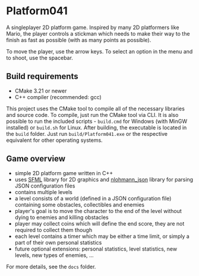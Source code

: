 # Platform041
A singleplayer 2D platform game. Inspired by many 2D platformers like Mario, the player controls a stickman which needs to make their way to the finish as fast as possible (with as many points as possible).

To move the player, use the arrow keys. To select an option in the menu and to shoot, use the spacebar.

## Build requirements
- CMake 3.21 or newer
- C++ compiler (recommended: gcc)

This project uses the CMake tool to compile all of the necessary libraries and source code. To compile, just run the CMake tool via CLI. It is also possible to run the included scripts - `build.cmd` for Windows (with MinGW installed) or `build.sh` for Linux. After building, the executable is located in the `build` folder. Just run `build/Platform041.exe` or the respective equivalent for other operating systems.

## Game overview
- simple 2D platform game written in C++
- uses [SFML](https://github.com/SFML/SFML.git) library for 2D graphics and [nlohmann_json](https://github.com/nlohmann/json.git) library for parsing JSON configuration files
- contains multiple levels
- a level consists of a world (defined in a JSON configuration file) containing some obstacles, collectibles and enemies
- player's goal is to move the character to the end of the level without dying to enemies and killing obstacles
- player may collect coins which will define the end score, they are not required to collect them though
- each level contains a timer which may be either a time limit, or simply a part of their own personal statistics
- future optional extensions: personal statistics, level statistics, new levels, new types of enemies, ...

For more details, see the `docs` folder.
